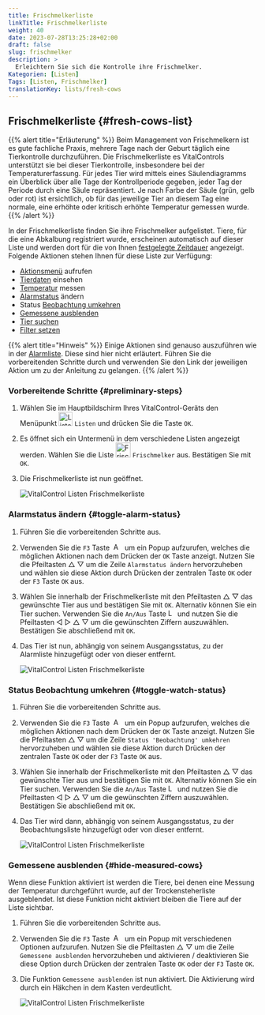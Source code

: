 ```yaml
---
title: Frischmelkerliste
linkTitle: Frischmelkerliste
weight: 40
date: 2023-07-28T13:25:28+02:00
draft: false
slug: frischmelker
description: >
  Erleichtern Sie sich die Kontrolle ihre Frischmelker.
Kategorien: [Listen]
Tags: [Listen, Frischmelker]
translationKey: lists/fresh-cows
---
```

## Frischmelkerliste {#fresh-cows-list}

{{% alert title="Erläuterung" %}}
Beim Management von Frischmelkern ist es gute fachliche Praxis, mehrere Tage nach der Geburt täglich eine Tierkontrolle durchzuführen. Die Frischmelkerliste es VitalControls unterstützt sie bei dieser Tierkontrolle, insbesondere bei der Temperaturerfassung. Für jedes Tier wird mittels eines Säulendiagramms ein Überblick über alle Tage der Kontrollperiode gegeben, jeder Tag der Periode durch eine Säule repräsentiert. Je nach Farbe der Säule (grün, gelb oder rot) ist ersichtlich, ob für das jeweilige Tier an diesem Tag eine normale, eine erhöhte oder kritisch erhöhte Temperatur gemessen wurde.
{{% /alert %}}

In der Frischmelkerliste finden Sie ihre Frischmelker aufgelistet. Tiere, für die eine Abkalbung registriert wurde, erscheinen automatisch auf dieser Liste und werden dort für die von Ihnen [festgelegte Zeitdauer](../../einstellungen/erfassung-tierdaten/#kontrollperiode-frischmelker) angezeigt. Folgende Aktionen stehen Ihnen für diese Liste zur Verfügung:

- [Aktionsmenü](../alarm/#aktionsmen%C3%BC-mit-einem-tier-%C3%B6ffnen) aufrufen
- [Tierdaten](../alarm/#tierdaten-einsehen) einsehen
- [Temperatur](../alarm/#temperatur-messen) messen
- [Alarmstatus](#alarmstatus-%C3%A4ndern) ändern
- Status [Beobachtung umkehren](#status-beobachtung-umkehren)
- [Gemessene ausblenden](#gemessene-ausblenden)
- [Tier suchen](../alarm/#tier-suchen)
- [Filter setzen](../alarm/#filter-setzen)

{{% alert title="Hinweis" %}}
Einige Aktionen sind genauso auszuführen wie in der [Alarmliste](../alarm/). Diese sind hier nicht erläutert. Führen Sie die vorbereitenden Schritte durch und verwenden Sie den Link der jeweiligen Aktion um zu der Anleitung zu gelangen.
{{% /alert %}}

### Vorbereitende Schritte {#preliminary-steps}

1. Wählen Sie im Hauptbildschirm Ihres VitalControl-Geräts den Menüpunkt <img src="/icons/main/lists.svg" width="28" align="bottom" alt="Listen" /> `Listen` und drücken Sie die Taste `OK`.

2. Es öffnet sich ein Untermenü in dem verschiedene Listen angezeigt werden. Wählen Sie die Liste <img src="/icons/lists/freshcows.svg" width="30" align="bottom" alt="Frischmelker" /> `Frischmelker` aus. Bestätigen Sie mit `OK`.

3. Die Frischmelkerliste ist nun geöffnet.

   ![VitalControl Listen Frischmelkerliste](../bilder/vorbereitendeschritte4.png "Vorbereitende Schritte")

### Alarmstatus ändern {#toggle-alarm-status}

1. Führen Sie die vorbereitenden Schritte aus.

2. Verwenden Sie die `F3` Taste &nbsp;<img src="/icons/footer/open-popup.svg" width="15" align="bottom" alt="Aufruf Popup" />&nbsp; um ein Popup aufzurufen, welches die möglichen Aktionen nach dem Drücken der `OK` Taste anzeigt. Nutzen Sie die Pfeiltasten △ ▽ um die Zeile `Alarmstatus ändern` hervorzuheben und wählen sie diese Aktion durch Drücken der zentralen Taste `OK` oder der `F3` Taste `OK` aus.

3. Wählen Sie innerhalb der Frischmelkerliste mit den Pfeiltasten △ ▽ das gewünschte Tier aus und bestätigen Sie mit `OK`. Alternativ können Sie ein Tier suchen. Verwenden Sie die `An/Aus` Taste <img src="/icons/footer/search.svg" width="15" align="bottom" alt="Lupe" /> und nutzen Sie die Pfeiltasten ◁ ▷ △ ▽ um die gewünschten Ziffern auszuwählen. Bestätigen Sie abschließend mit `OK`.

4. Das Tier ist nun, abhängig von seinem Ausgangsstatus, zu der Alarmliste hinzugefügt oder von dieser entfernt.

   ![VitalControl Listen Frischmelkerliste](../bilder/alarmstatusaendern2.png "Alarmstatus ändern")

### Status Beobachtung umkehren {#toggle-watch-status}

1. Führen Sie die vorbereitenden Schritte aus.

2. Verwenden Sie die `F3` Taste &nbsp;<img src="/icons/footer/open-popup.svg" width="15" align="bottom" alt="Aufruf Popup" />&nbsp; um ein Popup aufzurufen, welches die möglichen Aktionen nach dem Drücken der `OK` Taste anzeigt. Nutzen Sie die Pfeiltasten △ ▽ um die Zeile `Status 'Beobachtung' umkehren` hervorzuheben und wählen sie diese Aktion durch Drücken der zentralen Taste `OK` oder der `F3` Taste `OK` aus.

3. Wählen Sie innerhalb der Frischmelkerliste mit den Pfeiltasten △ ▽ das gewünschte Tier aus und bestätigen Sie mit `OK`. Alternativ können Sie ein Tier suchen. Verwenden Sie die `An/Aus` Taste <img src="/icons/footer/search.svg" width="15" align="bottom" alt="Lupe" /> und nutzen Sie die Pfeiltasten ◁ ▷ △ ▽ um die gewünschten Ziffern auszuwählen. Bestätigen Sie abschließend mit `OK`.

4. Das Tier wird dann, abhängig von seinem Ausgangsstatus, zu der Beobachtungsliste hinzugefügt oder von dieser entfernt.

   ![VitalControl Listen Frischmelkerliste](../bilder/statusumkehren22.png "Status Beobachtung umkehren")

### Gemessene ausblenden {#hide-measured-cows}

Wenn diese Funktion aktiviert ist werden die Tiere, bei denen eine Messung der Temperatur durchgeführt wurde, auf der Trockensteherliste ausgeblendet. Ist diese Funktion nicht aktiviert bleiben die Tiere auf der Liste sichtbar.

1. Führen Sie die vorbereitenden Schritte aus.

2. Verwenden Sie die `F3` Taste &nbsp;<img src="/icons/footer/open-popup.svg" width="15" align="bottom" alt="Aufruf Popup" />&nbsp; um ein Popup mit verschiedenen Optionen aufzurufen. Nutzen Sie die Pfeiltasten △ ▽ um die Zeile `Gemessene ausblenden` hervorzuheben und aktivieren / deaktivieren Sie diese Option durch Drücken der zentralen Taste `OK` oder der `F3` Taste `OK`.

3. Die Funktion `Gemessene ausblenden` ist nun aktiviert. Die Aktivierung wird durch ein Häkchen in dem Kasten verdeutlicht.

    ![VitalControl Listen Frischmelkerliste](../bilder/gemesseneausblenden.png "Gemessene ausblenden")
